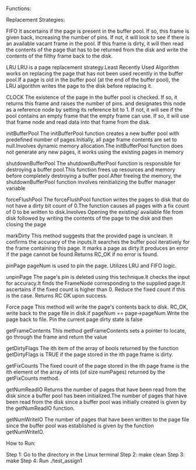 Functions:

Replacement Strategies:

FIFO
It ascertains if the page is present in the buffer pool. If so, this frame is given back, increasing the number of pins. If not, it will look to see if there is an available vacant frame in the pool. 
If this frame is dirty, it will then read the contents of the page that has to be returned from the disk and write the contents of the filthy frame back to the disk.

LRU
LRU is a page replacement strategy.Least Recently Used Algorithm works on replacing the page that has not been used recently in the
buffer pool.If a page is old in the buffer pool (at the end of the buffer pool), the LRU algorithm writes the page
to the disk before replacing it.


CLOCK 
The existence of the page in the buffer pool is checked. If so, it returns this frame and raises the number of pins. and designates this node as a reference node by setting its reference bit to 1. If not, it will see if the pool contains an empty frame that the empty frame can use. If so, it will use that frame node and read data into that frame from the disk.

initBufferPool
The initBufferPool function creates a new buffer pool with predefined number of pages.Initially, all page frame contents are set to null.Involves dynamic memory allocation.The initBufferPool function does not generate any new pages, it works using the existing pages in
memory

shutdownBufferPool
The shutdownBufferPool function is responsible for destroying a buffer pool.This function frees up resources and memory before completely destroying a buffer pool.After freeing the memory, the shutdownBufferPool function involves reinitializing the buffer
manager variable

forceFlushPool
The forceFlushPool function writes the pages to disk that do not have a dirty bit count of 0.The function causes all pages with a fix count of 0 to be written to disk.Involves Opening the existing/ available file from disk followed by writing the contents of the page to the disk and then closing the page

markDirty
This method suggests that the provided page is unclean. It confirms the accuracy of the inputs.It searches the buffer pool iteratively for the frame containing this page. It marks a page as dirty.It produces an error if the page cannot be found.Returns RC_OK if no error is found.

pinPage
pageNum is used to pin the page. Utilizes LRU and FIFO logic.

unpinPage
The page's pin is deleted using this technique.It checks the input for accuracy.It finds the FrameNode corresponding to the supplied page.It ascertains if the fixed count is higher than 0. Reduce the fixed count if this is the case. Returns RC OK upon success.

Force page
This method will write the page's contents back to disk. RC_OK, write back to the page file in disk.if pageNum == page->pageNum.Write the page back to file. Pin the current page dirty state is false

getFrameContents
This method getFrameContents sets a pointer to locate, go through the frame and return the value

getDirtyFlags
The ith item of the array of bools returned by the function getDirtyFlags is TRUE if the page stored in the ith page frame is dirty.

getFixCounts
The fixed count of the page stored in the ith page frame is the ith element of the array of ints (of size numPages) returned by the getFixCounts method.

getNumReadIO
Returns the number of pages that have been read from the disk since a buffer pool has been initialized.The number of pages that have been read from the disk since a buffer pool was initially created is given by the getNumReadIO function.

getNumWriteIO
The number of pages that have been written to the page file since the buffer pool was established is given by the function getNumWriteIO.



How to Run:


  Step 1: Go to the directory in the Linux terminal
  Step 2: make clean
  Step 3: make
  Step 4: Run ./test_assign1
